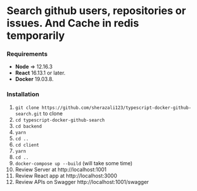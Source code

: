 # Search github users, repositories or issues. And Cache in redis temporarily

### Requirements

* **Node** => 12.16.3
* **React** 16.13.1 or later.
* **Docker** 19.03.8.


### Installation

1. `git clone https://github.com/sherazali123/typescript-docker-github-search.git` to clone
2. `cd typescript-docker-github-search`
3. `cd backend`
4. `yarn`
5. `cd ..`
6. `cd client`
7. `yarn`
8. `cd ..`
9. `docker-compose up --build` (will take some time)
10. Review Server at http://localhost:1001
11. Review React app at http://localhost:3000
12. Review APIs on Swagger http://localhost:1001/swagger
  
